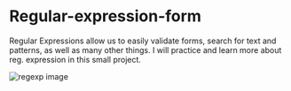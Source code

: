 # Regular-expression-form
Regular Expressions allow us to easily validate forms, search for text and patterns, as well as many other things. I will practice and learn more about reg. expression in this small project.

  <img src="https://encrypted-tbn0.gstatic.com/images?q=tbn:ANd9GcSPGuX8ydg9Y75ftTiCvddHkaLBA8o21amrGzKNb1mgB22rbjOB&s" alt="regexp image">

